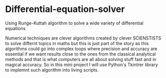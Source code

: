 # Differential-equation-solver
Using Runge-Kuttah algorithm to solve a wide variety of differential equations


Numerical techniques are clever algorithms created by clever SCIENSTISTS to solve differnt topics in maths but this is just part of the story as this algorithms could go into complex loops where 
precision and accuracy are essential if we want results close to the ones from the classical analytical methods and that is what computers are all about solving stuff fast and in magical accuracy. So in this mini project I will use Python's Tkintrer library to implemnt such algorithm into living scripts.
